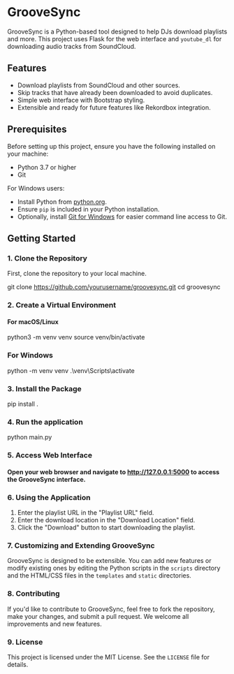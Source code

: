# GrooveSync

GrooveSync is a Python-based tool designed to help DJs download playlists and more. This project uses Flask for the web interface and `youtube_dl` for downloading audio tracks from SoundCloud.

## Features

- Download playlists from SoundCloud and other sources.
- Skip tracks that have already been downloaded to avoid duplicates.
- Simple web interface with Bootstrap styling.
- Extensible and ready for future features like Rekordbox integration.

## Prerequisites

Before setting up this project, ensure you have the following installed on your machine:

- Python 3.7 or higher
- Git

For Windows users:
- Install Python from [python.org](https://www.python.org/downloads/).
- Ensure `pip` is included in your Python installation.
- Optionally, install [Git for Windows](https://gitforwindows.org/) for easier command line access to Git.

## Getting Started

### 1. Clone the Repository

First, clone the repository to your local machine.

git clone https://github.com/yourusername/groovesync.git
cd groovesync

### 2. Create a Virtual Environment

#### For macOS/Linux
python3 -m venv venv
source venv/bin/activate

### For Windows
python -m venv venv
.\venv\Scripts\activate

### 3. Install the Package
pip install .

### 4. Run the application
python main.py



### 5. Access Web Interface
#### Open your web browser and navigate to http://127.0.0.1:5000 to access the GrooveSync interface.

### 6. Using the Application

1. Enter the playlist URL in the "Playlist URL" field.
2. Enter the download location in the "Download Location" field.
3. Click the "Download" button to start downloading the playlist.

### 7. Customizing and Extending GrooveSync

GrooveSync is designed to be extensible. You can add new features or modify existing ones by editing the Python scripts in the `scripts` directory and the HTML/CSS files in the `templates` and `static` directories.

### 8. Contributing

If you'd like to contribute to GrooveSync, feel free to fork the repository, make your changes, and submit a pull request. We welcome all improvements and new features.

### 9. License

This project is licensed under the MIT License. See the `LICENSE` file for details.
